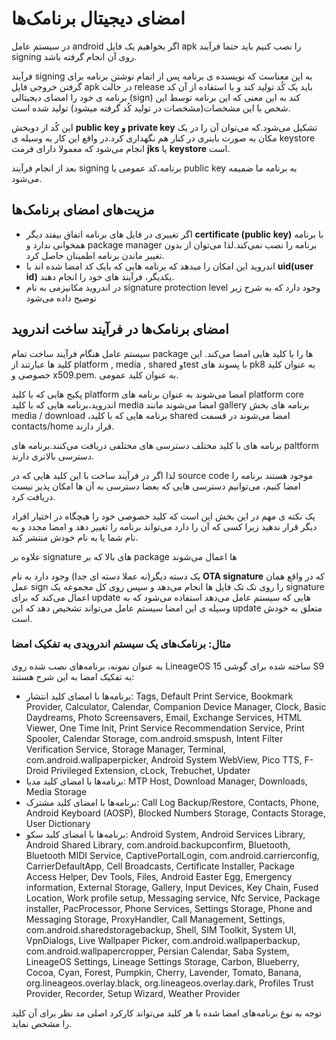 ﻿# امضای دیجیتال برنامک‌ها
در سیستم عامل android اگر بخواهیم یک فایل apk را نصب کنیم باید حتما فرآیند signing روی آن انجام گرفته باشد.

فرآیند signing به این معناست که نویسنده ی برنامه پس از اتمام نوشتن برنامه برای گرفتن خروجی فایل apk در حالت release باید یک کُد تولید کند و با استفاده از آن کد برنامه ی خود را امضای دیجیتالی (sign) کند به این معنی که این برنامه توسط این شخص با این مشخصات(مشخصات در تولید کُد گرفته میشود) تولید شده است.

این کُد از دوبخش **public key و private key** تشکیل می‌شود.که می‌توان آن را در یک مکان به صورت باینری در کنار هم نگهداری کرد.در واقع این کار به وسیله ی keystore انجام می‌شود که معمولا دارای فرمت **jks** یا **keystore** است.

بعد از انجام فرآیند signing برنامه،کد عمومی یا public key به برنامه ما ضمیمه می‌شود.

## مزیت‌های امضای برنامک‌ها

* اگر تغییری در فایل های برنامه اتفاق بیفتد دیگر **certificate (public key)** با برنامه همخوانی ندارد و package manager برنامه را نصب نمی‌کند.لذا می‌توان از بدون تغییر ماندن برنامه اطمینان حاصل کرد.
* اندروید این امکان را میدهد که برنامه هایی که بایک کد امضا شده اند با **uid(user id)** یکدیگر، فرآیند های خود را انجام دهند.
* در اندروید مکانیزمی به نام signature protection level وجود دارد که به شرح زیر توضیح داده می‌شود

## امضای برنامک‌ها در فرآیند ساخت اندروید
سیستم عامل هنگام فرآیند ساخت تمام package ها را با کلید هایی امضا می‌کند.
این کلید ها عبارتند از platform ,  media ,  shared وtest با 	پسوند های pk8 به عنوان کلید خصوصی و x509.pem. به عنوان کلید عمومی.

پکیج هایی که با کلید platform امضا می‌شوند به عنوان برنامه های platform core اندروید،برنامه هایی که با کلید media امضا می‌شوند مانند gallery برنامه های بخش media / download	،برنامه هایی که با کلید shared امضا می‌شوند در قسمت contacts/home قرار دارند.

برنامه های با کلید مختلف دسترسی های مختلفی دریافت می‌کنند.برنامه های paltform دسترسی بالاتری دارند.

لذا اگر در فرآیند ساخت با این کلید هایی که در source code موجود هستند برنامه را امضا کنیم، می‌توانیم دسترسی هایی که بعضا دسترسی به آن ها امکان پذیر نیست دریافت کرد.

یک نکته ی مهم در این بخش این است که کلید خصوصی خود را هیچگاه در اختیار افراد دیگر قرار ندهید زیرا کسی که آن را دارد می‌تواند برنامه را تغییر دهد و امضا مجدد و به نام شما یا به نام خودش  منتشر کند.

علاوه بر signature های بالا که بر package ها اعمال می‌شوند

 یک دسته دیگر(نه عملا دسته ای جدا) وجود دارد به نام **OTA signature** که در واقع همان عمل sign را روی تک تک فایل ها انجام می‌دهد و سپس روی کل مجموعه یک signature اعمال می‌کند که برای update هایی که سیستم عامل می‌دهد استفاده می‌شود که به وسیله ی این امضا سیستم عامل می‌تواند تشخیص دهد که این update متعلق به خودش است.

### مثال: برنامک‌های یک سیستم اندرویدی به تفکیک امضا
به عنوان نمونه، برنامه‌های نصب شده روی LineageOS 15 ساخته شده برای گوشی S9 به تفکیک امضا به این شرح هستند:

* برنامه‌ها با امضای کلید انتشار: Tags, Default Print Service, Bookmark Provider, Calculator, Calendar, Companion Device Manager, Clock, Basic Daydreams, Photo Screensavers, Email, Exchange Services, HTML Viewer, One Time Init, Print Service Recommendation Service, Print Spooler, Calendar Storage, com.android.smspush, Intent Filter Verification Service, Storage Manager, Terminal, com.android.wallpaperpicker, Android System WebView, Pico TTS, F-Droid Privileged Extension, cLock, Trebuchet, Updater
* برنامه‌ها با امضای کلید مدیا: MTP Host, Download Manager, Downloads, Media Storage
* برنامه‌ها با امضای کلید مشترک: Call Log Backup/Restore, Contacts, Phone, Android Keyboard (AOSP), Blocked Numbers Storage, Contacts Storage, User Dictionary
* برنامه‌ها با امضای کلید سکو: Android System, Android Services Library, Android Shared Library, com.android.backupconfirm, Bluetooth, Bluetooth MIDI Service, CaptivePortalLogin, com.android.carrierconfig, CarrierDefaultApp, Cell Broadcasts, Certificate Installer, Package Access Helper, Dev Tools, Files, Android Easter Egg, Emergency information, External Storage, Gallery, Input Devices, Key Chain, Fused Location, Work profile setup, Messaging service, Nfc Service, Package installer, PacProcessor, Phone Services, Settings Storage, Phone and Messaging Storage, ProxyHandler, Call Management, Settings, com.android.sharedstoragebackup, Shell, SIM Toolkit, System UI, VpnDialogs, Live Wallpaper Picker, com.android.wallpaperbackup, com.android.wallpapercropper, Persian Calendar, Saba System, LineageOS Settings, Lineage Settings Storage, Carbon, Blueberry, Cocoa, Cyan, Forest, Pumpkin, Cherry, Lavender, Tomato, Banana, org.lineageos.overlay.black, org.lineageos.overlay.dark, Profiles Trust Provider, Recorder, Setup Wizard, Weather Provider

توجه به نوع برنامه‌های امضا شده با هر کلید می‌تواند کارکرد اصلی مد نظر برای آن کلید را مشخص نماید.
